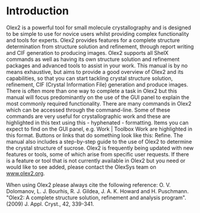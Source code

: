 Introduction
============
Olex2 is a powerful tool for small molecule crystallography and is designed to be simple to use for novice users whilst providing complex functionality and tools for experts. Olex2 provides features for a complete structure determination from structure solution and refinement, through report writing and CIF generation to producing images. 
Olex2 supports all ShelX commands as well as having its own structure solution and refinement packages and advanced tools to assist in your work.
This manual is by no means exhaustive, but aims to provide a good overview of Olex2 and its capabilities, so that you can start tackling crystal structure solution, refinement, CIF (Crystal Information File) generation and produce images. There is often more than one way to complete a task in Olex2 but this manual will focus predominantly on the use of the GUI panel to explain the most commonly required functionality. 
There are many commands in Olex2 which can be accessed through the command-line. Some of these commands are very useful for crystallographic work and these are highlighted in this text using this - hyphenated - formatting.
Items you can expect to find on the GUI panel, e.g. Work | Toolbox Work are highlighted in this format. Buttons or links that do something look like this: Refine.
The manual also includes a step-by-step guide to the use of Olex2 to determine the crystal structure of sucrose. 
Olex2 is frequently being updated with new features or tools, some of which arise from specific user requests. If there is a feature or tool that is not currently available in Olex2 but you need or would like to see added, please contact the OlexSys team on www.olex2.org.

When using Olex2 please always cite the following reference:
O. V. Dolomanov, L. J. Bourhis, R. J. Gildea, J. A. K. Howard and H. Puschmann. "Olex2: A complete structure solution, refinement and analysis program". (2009) J. Appl. Cryst., 42, 339-341.
 
